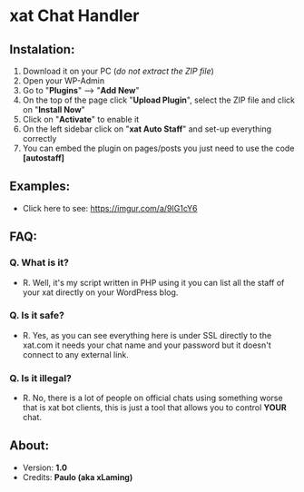 # xat Chat Handler

## Instalation:
1. Download it on your PC (_do not extract the ZIP file_)
2. Open your WP-Admin
3. Go to "**Plugins**" --> "**Add New**"
4. On the top of the page click "**Upload Plugin**", select the ZIP file and click on  "**Install Now**"
5. Click on "**Activate**" to enable it
6. On the left sidebar click on "**xat Auto Staff**" and set-up everything correctly
7. You can embed the plugin on pages/posts you just need to use the code **[autostaff]**

## Examples:
* Click here to see: https://imgur.com/a/9IG1cY6

## FAQ:
### Q. What is it?
* R. Well, it's my script written in PHP using it you can list all the staff of your xat directly on your WordPress blog.

### Q. Is it safe?
* R. Yes, as you can see everything here is under SSL directly to the xat.com it needs your chat name and your password but it doesn't connect to any external link.

### Q. Is it illegal?
* R. No, there is a lot of people on official chats using something worse that is xat bot clients, this is just a tool that allows you to control **YOUR** chat.

## About:
* Version: **1.0**
* Credits: **Paulo (aka xLaming)**
